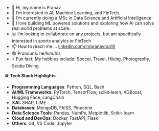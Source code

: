 - 👋 Hi, my name is Pranav 
- 👀 I’m interested in AI, Machine Learning, and FinTech. 
- 🌱 I’m currently doing a MSc in Data Science and Artificial Intelligence
- 🤖 I love building ML powered solutions and exploring how AI can solve real world problems at scale.  
- 📊 I’m looking to collaborate on any projects, but am specifically interested in sports analyics or FinTech
- 📫 How to reach me ... [linkedin.com/in/pranavrao10](https://linkedin.com/in/pranavrao10)
- 😄 Pronouns: he/him/his
- ⚡ Fun fact: My hobbies include: Soccer, Travel, Hiking, Photography, Scuba Diving

🛠️ **Tech Stack Highlights**  
- **Programming Languages**: Python, SQL, Bash
- **AI/ML Frameworks:** PyTorch, TensorFlow, scikit-learn, XGBoost, Hugging Face, LangChain
- **XAI:** SHAP, LIME
- **Databases:** MongoDB, FAISS, Pinecone
- **Data Science Tools**: Pandas, NumPy, Matplotlib, Scikit-learn
- **Cloud and DevOps**: Docker, FastAPI, Flask
- **Others**: Git, VS Code, Jupyter



<!---
pranavrao10/pranavrao10 is a ✨ special ✨ repository because its `README.md` (this file) appears on your GitHub profile.
You can click the Preview link to take a look at your changes.
--->
